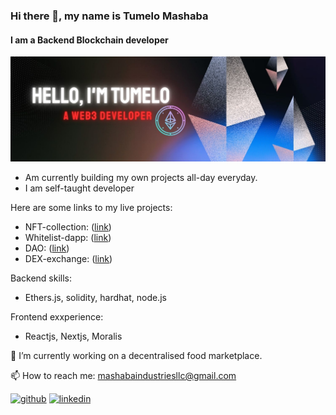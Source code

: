 ### Hi there 👋, my name is Tumelo Mashaba
#### I am a Backend Blockchain developer
![I am a Blockchain developer](https://github.com/King-Wuda/King-Wuda/blob/main/Twitter%20Web3%20header.jpg)

- Am currently building my own projects all-day everyday.
- I am  self-taught developer

Here are some links to my live projects:
- NFT-collection: ([link](https://nft-collection-gamma-one.vercel.app/))
- Whitelist-dapp: ([link](https://whitelist-dapp-peach-one.vercel.app/))
- DAO: ([link](https://dao-blond.vercel.app/))
- DEX-exchange: ([link](https://dex-exchange-xi.vercel.app/))

Backend skills:
- Ethers.js, solidity, hardhat, node.js

Frontend exxperience:
- Reactjs, Nextjs, Moralis

🔭 I’m currently working on a decentralised food marketplace.

📫 How to reach me: mashabaindustriesllc@gmail.com 


[<img src='https://cdn.jsdelivr.net/npm/simple-icons@3.0.1/icons/github.svg' alt='github' height='40'>](https://github.com/King-Wuda)  [<img src='https://cdn.jsdelivr.net/npm/simple-icons@3.0.1/icons/linkedin.svg' alt='linkedin' height='40'>](https://www.linkedin.com/in/tumelo-mashaba-b04454244/)  

